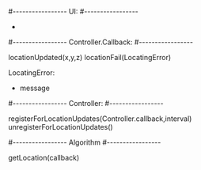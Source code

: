 #-----------------
UI:
#-----------------

-

#-----------------
Controller.Callback:
#-----------------

locationUpdated(x,y,z)
locationFail(LocatingError)

LocatingError:
+ message

#-----------------
Controller:
#-----------------

registerForLocationUpdates(Controller.callback,interval)
unregisterForLocationUpdates()

#-----------------
Algorithm
#-----------------

getLocation(callback)




